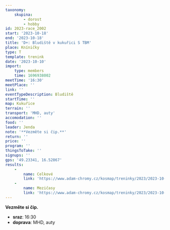 ```yaml
---
taxonomy:
    skupina:
        - dorost
        - hobby
id: 2023-race_2002
start: '2023-10-18'
end: '2023-10-18'
title: 'D+: Bludiště v kukuřici S TBM'
place: Kníničky
type: T
template: trenink
date: '2023-10-10'
import:
    type: members
    time: 1696938002
meetTime: '16:30'
meetPlace: ''
link: ''
eventTypeDescription: Bludiště
startTime: ''
map: Kukuřice
terrain: ''
transport: 'MHD, auty'
accomodation: ''
food: ''
leader: Jenda
note: '**Vezměte si čip.**'
return: ''
price: ''
program: ''
thingsToTake: ''
signups: ''
gps: '49.23341, 16.52867'
results:
    -
        name: Celkové
        link: 'https://www.adam-chromy.cz/kosmap/treninky/2023/2023-10-18.v.html'
    -
        name: Mezičasy
        link: 'https://www.adam-chromy.cz/kosmap/treninky/2023/2023-10-18.m.html'
---
```


**Vezměte si čip.**
* **sraz**: 16:30
* **doprava**: MHD, auty
